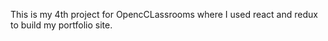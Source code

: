 This is my 4th project for OpencCLassrooms where I used react and redux to build my portfolio site. 
